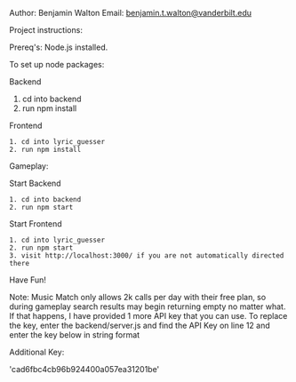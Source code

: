 Author: Benjamin Walton
Email: benjamin.t.walton@vanderbilt.edu


Project instructions:

Prereq's:
Node.js installed. 

To set up node packages:

Backend

   1. cd into backend
   2. run npm install

Frontend

    1. cd into lyric_guesser
    2. run npm install

Gameplay:

Start Backend

    1. cd into backend
    2. run npm start
    
Start Frontend

    1. cd into lyric_guesser
    2. run npm start
    3. visit http://localhost:3000/ if you are not automatically directed there

Have Fun!

Note:
Music Match only allows 2k calls per day with their free plan, so during gameplay search results may begin returning
empty no matter what. If that happens, I have provided 1 more API key that you can use. To replace the key, enter
the backend/server.js and find the API Key on line 12 and enter the key below in string format

Additional Key:

'cad6fbc4cb96b924400a057ea31201be'
